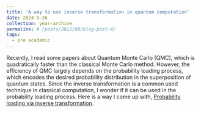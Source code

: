 ```yaml
---
title: 'A way to use inverse transformation in quantum computation'
date: 2024-5-26
collection: year-archive
permalink: # /posts/2012/08/blog-post-4/
tags:
  - pre academic
---
```

Recently, I read some papers about Quantum Monte Carlo (QMC), which is quadratically faster than the classical Monte Carlo method. However, the efficiency of QMC largely depends on the probability loading process, which encodes the desired probability distribution in the superposition of quantum states. Since the inverse transformation is a common used technique in classical computation, I wonder if it can be used in the probability loading process. Here is a way I come up with, [Probability loading via inverse transformation](https://dddddddk.github.io/DongDekuan/files/Probability_Loading_via_Inverse_Transformation.pdf).
